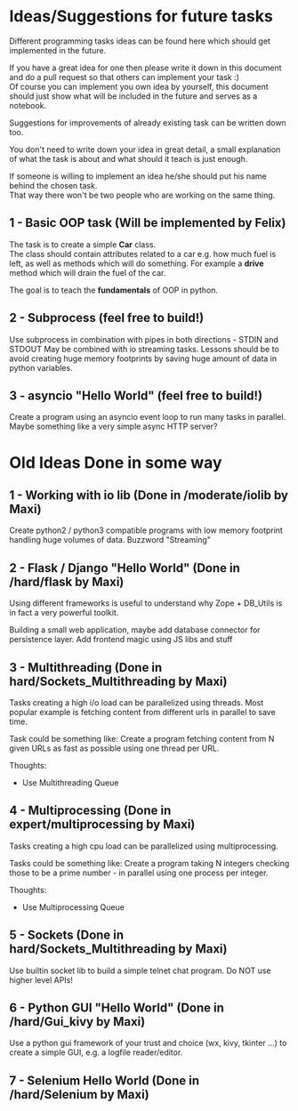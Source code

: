 # Ideas/Suggestions for future tasks
Different programming tasks ideas can be found here which should get implemented in the future.

If you have a great idea for one then please write it down in this document and do a pull request so that others can implement your task :)\
Of course you can implement you own idea by yourself, this document should just show what will be included in the future and serves as a notebook.

Suggestions for improvements of already existing task can be written down too.

You don't need to write down your idea in great detail, a small explanation of what the task is about and what should it teach is just enough.

If someone is willing to implement an idea he/she should put his name behind the chosen task.\
That way there won't be two people who are working on the same thing.

## 1 - Basic OOP task (Will be implemented by Felix)
The task is to create a simple **Car** class.\
The class should contain attributes related to a car e.g. how much fuel is left, as well as methods which will do something. For example a **drive** method which will drain the fuel of the car.

The goal is to teach the **fundamentals** of OOP in python.

## 2 - Subprocess (feel free to build!)
Use subprocess in combination with pipes in both directions - STDIN and STDOUT
May be combined with io streaming tasks. Lessons should be to avoid creating
huge memory footprints by saving huge amount of data in python variables.

## 3 - asyncio "Hello World" (feel free to build!)
Create a program using an asyncio event loop to run many tasks in parallel.
Maybe something like a very simple async HTTP server?

# Old Ideas Done in some way

## 1 - Working with io lib (Done in /moderate/iolib by Maxi)
Create python2 / python3 compatible programs with low memory footprint handling
huge volumes of data. Buzzword "Streaming"

## 2 - Flask / Django "Hello World" (Done in /hard/flask by Maxi)
Using different frameworks is useful to understand why Zope + DB_Utils is in
fact a very powerful toolkit.

Building a small web application, maybe add database connector for persistence layer.
Add frontend magic using JS libs and stuff

## 3 - Multithreading (Done in hard/Sockets_Multithreading by Maxi)
Tasks creating a high i/o load can be parallelized using threads. Most popular
example is fetching content from different urls in parallel to save time.

Task could be something like: Create a program fetching content from N given URLs
as fast as possible using one thread per URL.

Thoughts:
+ Use Multithreading Queue

## 4 - Multiprocessing (Done in expert/multiprocessing by Maxi)
Tasks creating a high cpu load can be parallelized using multiprocessing.

Tasks could be something like: Create a program taking N integers checking those
to be a prime number - in parallel using one process per integer.

Thoughts:
+ Use Multiprocessing Queue

## 5 - Sockets (Done in hard/Sockets_Multithreading by Maxi)
Use builtin socket lib to build a simple telnet chat program. Do NOT use higher
level APIs!


## 6 - Python GUI "Hello World" (Done in /hard/Gui_kivy by Maxi)
Use a python gui framework of your trust and choice (wx, kivy, tkinter ...) to
create a simple GUI, e.g. a logfile reader/editor.

## 7 - Selenium Hello World (Done in /hard/Selenium by Maxi)
